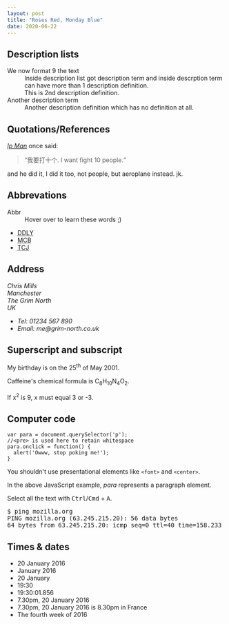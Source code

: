 ```yaml
---
layout: post
title: "Roses Red, Monday Blue"
date: 2020-06-22
---
```


<h2>Description lists</h2>
<dl>
    <dt>We now format 9 the text</dt>
    <dd>Inside description list got description term and inside descrption term can have more than 1 description definition.</dd>
    <dd>This is 2nd description definition.</dd>
    <dt>Another description term</dt>
    <dd>Another description definition which has no definition at all.</dd>
</dl>

<h2>Quotations/References</h2>
<P><a href="https://en.wikipedia.org/wiki/Ip_Man"><cite>Ip Man</cite></a> once said:</p>
<blockquote cite="https://zhidao.baidu.com/question/1606385457153097947.html?qbl=relate_question_4">
<p><q>我要打十个. I want fight 10 people.</q></p>
</blockquote>
<p>and he did it, I did it too, not people, but aeroplane instead. jk.</P>

<h2>Abbrevations</h2>
<p>
<dl>
    <dt>Abbr</dt>
        <dd>Hover over to learn these words ;)</dd>
        <ul>
            <li><abbr title="Dual Dipped Lychee Yogurt">DDLY</abbr></li>
            <li><abbr title="Miniature Circuit Breaker">MCB</abbr></li>
            <li><abbr title="Thailand, China, Japan">TCJ</abbr></li>
        </ul>
</dl></p>

<h2>Address</h2>
<address>
  <p>
    Chris Mills<br>
    Manchester<br>
    The Grim North<br>
    UK
  </p>

  <ul>
    <li>Tel: 01234 567 890</li>
    <li>Email: me@grim-north.co.uk</li>
  </ul>
</address>

<h2>Superscript and subscript</h2>
<p>My birthday is on the 25<sup>th</sup> of May 2001.</p>
<p>Caffeine's chemical formula is C<sub>8</sub>H<sub>10</sub>N<sub>4</sub>O<sub>2</sub>.</p>
<p>If x<sup>2</sup> is 9, x must equal 3 or -3.</p>

<h2>Computer code</h2>
<pre><code title="code">var para = document.querySelector('p');
//&lt;pre&gt; is used here to retain whitespace
para.onclick = function() {
  alert('Owww, stop poking me!');
}</code></pre>

<p>You shouldn't use presentational elements like <code>&lt;font&gt;</code> and <code>&lt;center&gt;</code>.</p>

<p>In the above JavaScript example, <var title="var: variable names">para</var> represents a paragraph element.</p>


<p>Select all the text with <kbd>Ctrl</kbd>/<kbd>Cmd</kbd> + <kbd>A</kbd>.</p>

<pre>$ <kbd title="kbd: keyboard input">ping mozilla.org</kbd>
<samp title="samp: program output">PING mozilla.org (63.245.215.20): 56 data bytes
64 bytes from 63.245.215.20: icmp_seq=0 ttl=40 time=158.233 ms</samp></pre>

<h2>Times & dates</h2>
<ul>
<!-- Standard simple date -->
<li><time datetime="2016-01-20" title="2016-01-20">20 January 2016</time></li>
<!-- Just year and month -->
<li><time datetime="2016-01" title="2016-01">January 2016</time></li>
<!-- Just month and day -->
<li><time datetime="01-20" title="01-20">20 January</time></li>
<!-- Just time, hours and minutes -->
<li><time datetime="19:30" title="19:30">19:30</time></li>
<!-- You can do seconds and milliseconds too! -->
<li><time datetime="19:30:01.856" title="19:30:01.856">19:30:01.856</time></li>
<!-- Date and time -->
<li><time datetime="2016-01-20T19:30" title="2016-01-20T19:30">7.30pm, 20 January 2016</time></li>
<!-- Date and time with timezone offset -->
<li><time datetime="2016-01-20T19:30+01:00" title="2016-01-20T19:30+01:00">7.30pm, 20 January 2016 is 8.30pm in France</time></li>
<!-- Calling out a specific week number -->
<li><time datetime="2016-W04" title="2016-W04">The fourth week of 2016</time></li>
</ul>

